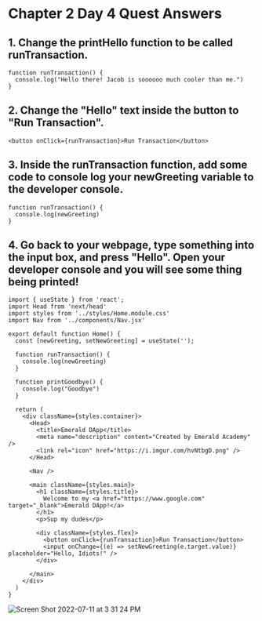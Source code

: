 # Chapter 2 Day 4 Quest Answers

## 1. Change the printHello function to be called runTransaction.

``` cadence
function runTransaction() {
  console.log("Hello there! Jacob is soooooo much cooler than me.")
}
```

## 2. Change the "Hello" text inside the button to "Run Transaction".

``` cadence
<button onClick={runTransaction}>Run Transaction</button>
```

## 3. Inside the runTransaction function, add some code to console log your newGreeting variable to the developer console.
``` cadence
function runTransaction() {
  console.log(newGreeting)
}
```

## 4. Go back to your webpage, type something into the input box, and press "Hello". Open your developer console and you will see some thing being printed!
``` cadence
import { useState } from 'react';
import Head from 'next/head'
import styles from '../styles/Home.module.css'
import Nav from '../components/Nav.jsx'

export default function Home() {
  const [newGreeting, setNewGreeting] = useState('');

  function runTransaction() {
    console.log(newGreeting)
  }

  function printGoodbye() {
    console.log("Goodbye")
  }

  return (
    <div className={styles.container}>
      <Head>
        <title>Emerald DApp</title>
        <meta name="description" content="Created by Emerald Academy" />
        <link rel="icon" href="https://i.imgur.com/hvNtbgD.png" />
      </Head>

      <Nav />

      <main className={styles.main}>
        <h1 className={styles.title}>
          Welcome to my <a href="https://www.google.com" target="_blank">Emerald DApp!</a>
        </h1>
        <p>Sup my dudes</p>

        <div className={styles.flex}>
          <button onClick={runTransaction}>Run Transaction</button>
          <input onChange={(e) => setNewGreeting(e.target.value)} placeholder="Hello, Idiots!" />
        </div>
       
      </main>
    </div>
  )
}
```

![Screen Shot 2022-07-11 at 3 31 24 PM](https://user-images.githubusercontent.com/104539205/178352830-0b5ae482-3e5f-496e-836f-3fa54a6b42da.png)
